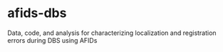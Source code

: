# afids-dbs
Data, code, and analysis for characterizing localization and registration errors during DBS using AFIDs
